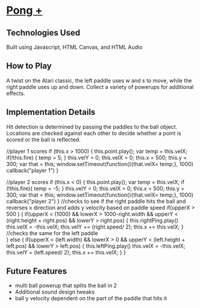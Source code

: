 # [Pong +](pongchamp.herokuapp.com)

## Technologies Used

Built using Javascript, HTML Canvas, and HTML Audio

## How to Play

A twist on the Atari classic, the left paddle uses w and s to move, while the right paddle uses up and down.  Collect a variety of powerups for additional effects.

## Implementation Details

Hit detection is determined by passing the paddles to the ball object.  Locations are checked against each other to decide whether a point is scored or the ball is reflected.

  //player 1 scores
  if (this.x > 1000) {
    this.point.play();
    var temp = this.velX;
    if(!this.fire) {
      temp = 5;
    }
    this.velY = 0;
    this.velX = 0;
    this.x = 500;
    this.y = 300;
    var that = this;
    window.setTimeout(function(){that.velX= temp;}, 1000)
    callback("player 1")
  }

  //player 2 scores
  if (this.x < 0) {
    this.point.play();
    var temp = this.velX;
    if (!this.fire){
      temp = -5;
    }
    this.velY = 0;
    this.velX = 0;
    this.x = 500;
    this.y = 300;
    var that = this;
    window.setTimeout(function(){that.velX= temp;}, 1000)
    callback("player 2")
  }
  //checks to see if the right paddle hits the ball and reverses x direction and adds y velocity based on paddle speed
  if(upperX > 500 ) {
    if(upperX < (1000) && lowerX > 1000-right.width && upperY < (right.height + right.pos) && lowerY > right.pos) {
      this.rightPing.play()
      this.velX = -this.velX;
      this.velY += (right.speed/ 2);
      this.x += this.velX;
    }
  //checks the same for the left paddle  
  } else {
    if(upperX < (left.width) && lowerX > 0 && upperY < (left.height + left.pos) && lowerY > left.pos) {
      this.leftPing.play()
      this.velX = -this.velX;
      this.velY = (left.speed/ 2);
      this.x += this.velX;
    }
  }

## Future Features
 - multi ball powerup that splits the ball in 2
 - Additional sound design tweaks
 - ball y velocity dependent on the part of the paddle that hits it
